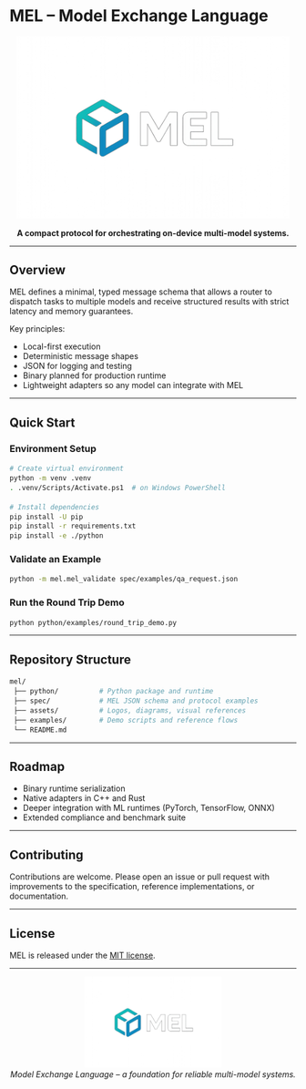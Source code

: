 # MEL – Model Exchange Language

<p align="center">
  <img src="assets/MEL_Small.png" alt="MEL Logo" width="480"/>
</p>

<p align="center">
  <b>A compact protocol for orchestrating on-device multi-model systems.</b>
</p>

---

## Overview

MEL defines a minimal, typed message schema that allows a router to dispatch tasks to multiple models and receive structured results with strict latency and memory guarantees.

Key principles:

- Local-first execution
- Deterministic message shapes
- JSON for logging and testing
- Binary planned for production runtime
- Lightweight adapters so any model can integrate with MEL

---

## Quick Start

### Environment Setup
```bash
# Create virtual environment
python -m venv .venv
. .venv/Scripts/Activate.ps1  # on Windows PowerShell

# Install dependencies
pip install -U pip
pip install -r requirements.txt
pip install -e ./python
```

### Validate an Example
```bash
python -m mel.mel_validate spec/examples/qa_request.json
```

### Run the Round Trip Demo
```bash
python python/examples/round_trip_demo.py
```

---

## Repository Structure
```bash
mel/
 ├── python/          # Python package and runtime
 ├── spec/            # MEL JSON schema and protocol examples
 ├── assets/          # Logos, diagrams, visual references
 ├── examples/        # Demo scripts and reference flows
 └── README.md
```

---

## Roadmap

- Binary runtime serialization
- Native adapters in C++ and Rust
- Deeper integration with ML runtimes (PyTorch, TensorFlow, ONNX)
- Extended compliance and benchmark suite

---

## Contributing

Contributions are welcome. Please open an issue or pull request with improvements to the specification, reference implementations, or documentation.

---

## License

MEL is released under the [MIT license](LICENSE).

---

<p align="center"> <img src="assets/MEL_Small.png" alt="MEL Logo" width="240"/><br/> <i>Model Exchange Language – a foundation for reliable multi-model systems.</i> </p>